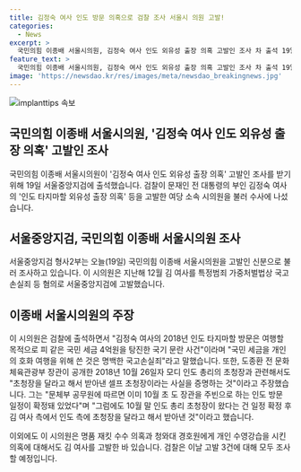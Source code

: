 ```yaml
---
title: 김정숙 여사 인도 방문 의혹으로 검찰 조사 서울시 의원 고발!
categories:
  - News
excerpt: >
  국민의힘 이종배 서울시의원, 김정숙 여사 인도 외유성 출장 의혹 고발인 조사 차 출석 19일, 검찰이 김정숙 여사의 외유성 출장 의혹을 고발한 이종배 시의원을 조사하기 위해 출석했다. 이 시의원은 국민 세금을 개인 여행에 사용한 국고손실죄 등 혐의를 제기했으며, 초청장을 받아낸 셀프 초청장 주장 등을 토로했다. 또한, 명품 재킷 수수 의혹과 개인 수영강습 의혹도 공개했다. 검찰은 고발된 3건에 대한 조사를 진행할 예정이다. (문자 수: 150)
feature_text: >
  국민의힘 이종배 서울시의원, 김정숙 여사 인도 외유성 출장 의혹 고발인 조사 차 출석 19일, 검찰이 김정숙 여사의 외유성 출장 의혹을 고발한 이종배 시의원을 조사하기 위해 출석했다. 이 시의원은 국민 세금을 개인 여행에 사용한 국고손실죄 등 혐의를 제기했으며, 초청장을 받아낸 셀프 초청장 주장 등을 토로했다. 또한, 명품 재킷 수수 의혹과 개인 수영강습 의혹도 공개했다. 검찰은 고발된 3건에 대한 조사를 진행할 예정이다. (문자 수: 150)
image: 'https://newsdao.kr/res/images/meta/newsdao_breakingnews.jpg'
---
```


<p><img src="https://newsdao.kr/res/images/meta/newsdao_breakingnews.jpg" alt="implanttips 속보" /></p>

<h2 data-ke-size="size26">국민의힘 이종배 서울시의원, '김정숙 여사 인도 외유성 출장 의혹' 고발인 조사</h2>

<p data-ke-size="size16">국민의힘 이종배 서울시의원이 '김정숙 여사 인도 외유성 출장 의혹' 고발인 조사를 받기 위해 19일 서울중앙지검에 출석했습니다. 검찰이 문재인 전 대통령의 부인 김정숙 여사의 '인도 타지마할 외유성 출장 의혹' 등을 고발한 여당 소속 시의원을 불러 수사에 나섰습니다.</p>

<h2 data-ke-size="size26">서울중앙지검, 국민의힘 이종배 서울시의원 조사</h2>

<p data-ke-size="size16">서울중앙지검 형사2부는 오늘(19일) 국민의힘 이종배 서울시의원을 고발인 신분으로 불러 조사하고 있습니다. 이 시의원은 지난해 12월 김 여사를 특정범죄 가중처벌법상 국고손실죄 등 혐의로 서울중앙지검에 고발했습니다.</p>

<h2 data-ke-size="size26">이종배 서울시의원의 주장</h2>

<p data-ke-size="size16">이 시의원은 검찰에 출석하면서 "김정숙 여사의 2018년 인도 타지마할 방문은 여행할 목적으로 피 같은 국민 세금 4억원을 탕진한 국기 문란 사건"이라며 "국민 세금을 개인의 호화 여행을 위해 쓴 것은 명백한 국고손실죄"라고 말했습니다. 또한, 도종환 전 문화체육관광부 장관이 공개한 2018년 10월 26일자 모디 인도 총리의 초청장과 관련해서도 "초청장을 달라고 해서 받아낸 셀프 초청장이라는 사실을 증명하는 것"이라고 주장했습니다. 그는 "문체부 공무원에 따르면 이미 10월 초 도 장관을 주빈으로 하는 인도 방문 일정이 확정돼 있었다"며 "그럼에도 10월 말 인도 총리 초청장이 왔다는 건 일정 확정 후 김 여사 측에서 인도 측에 초청장을 달라고 해서 받아낸 것"이라고 했습니다.</p>

<p data-ke-size="size16">이외에도 이 시의원은 명품 재킷 수수 의혹과 청와대 경호원에게 개인 수영강습을 시킨 의혹에 대해서도 김 여사를 고발한 바 있습니다. 검찰은 이날 고발 3건에 대해 모두 조사할 예정입니다.</p>

